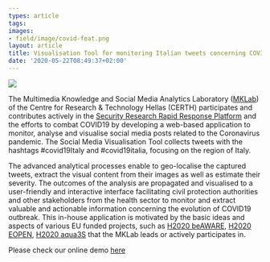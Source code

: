 ```yaml
---
types: article
tags:
images: 
- field/image/covid-feat.png
layout: article
title: Visualisation Tool for monitoring Italian tweets concerning COVID19
date: '2020-05-22T08:49:37+02:00'
---
```

<a href="http://beaware-server.mklab.iti.gr:3000/" target="blank"><img src="https://mklab.iti.gr/files/field/image/covid-mklab.jpg" /></a>

<p>
The Multimedia Knowledge and Social Media Analytics Laboratory (<a href="https://mklab.iti.gr/" target="blank">MKLab</a>) of the Centre for Research & Technology Hellas (CERTH) participates and contributes actively in the <a href="https://sec3r.com/" target="blank">Security Research Rapid Response Platform</a> and the efforts to combat COVID19 by developing a web-based application to monitor, analyse and visualise social media posts related to the Coronavirus pandemic. The Social Media Visualisation Tool collects tweets with the hashtags #covid19Italy and #covid19italia, focusing on the region of Italy. 
</p>
<p>
The advanced analytical processes enable to geo-localise the captured tweets, extract the visual content from their images as well as estimate their severity. The outcomes of the analysis are propagated and visualised to a user-friendly and interactive interface facilitating civil protection authorities and other stakeholders from the health sector to monitor and extract valuable and actionable information concerning the evolution of COVID19 outbreak. This in-house application is motivated by the basic ideas and aspects of various EU funded projects, such as <a href="https://beaware-project.eu/" target="blank">H2020 beAWARE</a>, <a href="https://eopen-project.eu/" target="blank">H2020 EOPEN</a>, <a href="https://aqua3s.eu/" target="blank">H2020 aqua3S</a> that the MKLab leads or actively participates in.    
</p>
Please check our online demo <a href="http://beaware-server.mklab.iti.gr:3000/" target="blank">here</a>
